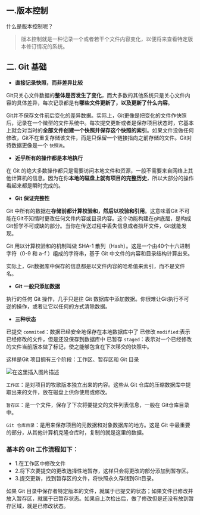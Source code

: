 ## 一.版本控制
什么是版本控制呢？
>版本控制就是一种记录一个或者若干个文件内容变化，以便将来查看特定版本修订情况的系统。

## 二.	Git 基础
- **直接记录快照，而非差异比较**

Git只关心文件数据的**整体是否发生了变化**，而大多数的其他系统只是关心文件内容的具体差异，每次记录都是有**哪些文件更新了，以及更新了什么内容**。

Git并不保存文件前后变化的差异数据。实际上，Git更像是把变化的文件作快照后，记录在一个微型的文件系统中。每次提交更新或者是保存项目状态时，它基本上就会对当时的**全部文件创建一个快照并保存这个快照的索引**。如果文件没做任何修改，Git不在重复存储该文件，而是只保留一个链接指向之前存储的文件。Git对待数据更像是一个 `快照流`。

- **近乎所有的操作都是本地执行**

在 Git 的绝大多数操作都只是需要访问本地文件和资源，一般不需要来自网络上其他计算机的信息。因为在你**本地的磁盘上就有项目的完整历史**，所以大部分的操作看起来都是瞬时完成的。

- **Git 保证完整性**

Git 中所有的数据在**存储前都计算校验和，然后以校验和引用**。这意味着Git 不可能在Git不知情时更改任何文件内容或目录内容。这个功能构建在git底层，是构成Git哲学不可或缺的部分。当你在传送过程中丢失信息或者损坏文件，Git就能发现。

Git 用以计算校验和的机制叫做 SHA-1 散列（Hash）。这是一个由40个十六进制字符（0-9 和 a-f ）组成的字符串，基于 Git 中文件的内容和目录结构计算出来。

实际上，Git数据库中保存的信息都是以文件内容的哈希值来索引，而不是文件名。

- **Git 一般只添加数据**

执行的任何 Git 操作，几乎只是往 Git 数据库中添加数据。你很难让Git执行不可逆的操作，或者让它以任何的方式清除数据。

- **三种状态**

已提交 `commited`：数据已经安全地保存在本地数据库中了
已修改 `modified`:表示已经修改的文件，但是还没保存到数据库中
已暂存 `staged`：表示对一个已经修改的文件当前版本做了标记，使之能够包含在下次移交的快照中。

这样是Git 项目拥有三个阶段：工作区、暂存区和 Git 目录

![在这里插入图片描述](https://img-blog.csdnimg.cn/20201014223327130.png?x-oss-process=image/watermark,type_ZmFuZ3poZW5naGVpdGk,shadow_10,text_aHR0cHM6Ly9ibG9nLmNzZG4ubmV0L0RhbGxpbkM=,size_16,color_FFFFFF,t_70#pic_center)

`工作区`：是对项目的牧歌版本独立出来的内容。这些从 Git 仓库的压缩数据库中提取出来的文件，放在磁盘上供你使用或修改。

`暂存区`：是一个文件，保存了下次将要提交的文件列表信息，一般在 Git仓库目录中。
 
`Git 仓库目录`：是用来保存项目的元数据和对象数据库的地方。这是 Git 中最重要的部分，从其他计算机克隆仓库时，复制的就是这里的数据。
 ### 基本的 Git 工作流程如下：
 - 1.在工作区中修改文件
 - 2.将下次要提交的更改选择性地暂存，这样只会将更改的部分添加到暂存区。
 - 3.提交更新，找到暂存区的文件，将快照永久存储到Git目录。

如果 Git 目录中保存者特定版本的文件，就属于已提交的状态；如果文件已修改并放入暂存区，就属于已暂存状态。如果自上次检出后，做了修改但是还没有放到暂存区域，就是已修改状态。